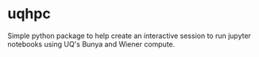 # uqhpc
Simple python package to help create an interactive session to run jupyter notebooks using UQ's Bunya and Wiener compute.
